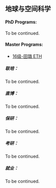 ## 地球与空间科学

#### PhD Programs:

To be continued.

#### Master Programs:

- [16级-田璐 ETH]([CH]-16-tianlu)

##### 联培：

To be continued.

##### 直博：

To be continued.

##### 保研：

To be continued.

##### 考研：

To be continued.

##### 就业：

To be continued.

